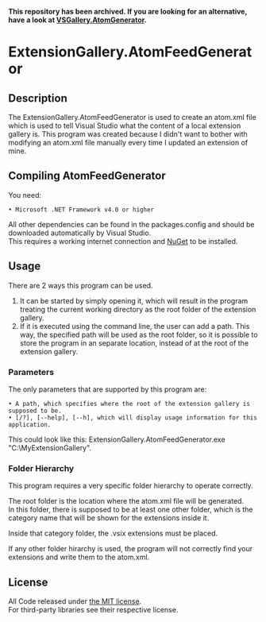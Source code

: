 **This repository has been archived. If you are looking for an alternative, have a look at [VSGallery.AtomGenerator](https://github.com/garrettpauls/VSGallery.AtomGenerator).**

# ExtensionGallery.AtomFeedGenerator

## Description
The ExtensionGallery.AtomFeedGenerator is used to create an atom.xml file which is used to tell Visual Studio what the content of a local extension
gallery is.
This program was created because I didn't want to bother with modifying an atom.xml file manually every time I updated an extension of mine.

## Compiling AtomFeedGenerator

You need:

	• Microsoft .NET Framework v4.0 or higher
	
All other dependencies can be found in the packages.config and should be downloaded automatically by Visual Studio.  
This requires a working internet connection and [NuGet](http://docs.nuget.org/docs/start-here/installing-nuget) to be installed.

## Usage

There are 2 ways this program can be used.  
1)	It can be started by simply opening it, which will result in the program treating the current working directory as the root folder of the extension gallery.  
2)	If it is executed using the command line, the user can add a path. This way, the specified path will be used as the root folder, so it is possible to store the program in an separate location, instead of at the root of the extension gallery.

### Parameters
The only parameters that are supported by this program are:

	• A path, which specifies where the root of the extension gallery is supposed to be.
	• [/?], [--help], [--h], which will display usage information for this application.
	
This could look like this:
ExtensionGallery.AtomFeedGenerator.exe "C:\MyExtensionGallery\".

### Folder Hierarchy
This program requires a very specific folder hierarchy to operate correctly.

The root folder is the location where the atom.xml file will be generated.  
In this folder, there is supposed to be at least one other folder, which is the category name that will be shown for the extensions inside it.

Inside that category folder, the .vsix extensions must be placed.

If any other folder hirarchy is used, the program will not correctly find your extensions and write them to the atom.xml.

## License
All Code released under [the MIT license](https://github.com/urbancmc/vsextensiongallery.atomfeedgenerator/blob/master/LICENSE).  
For third-party libraries see their respective license.
